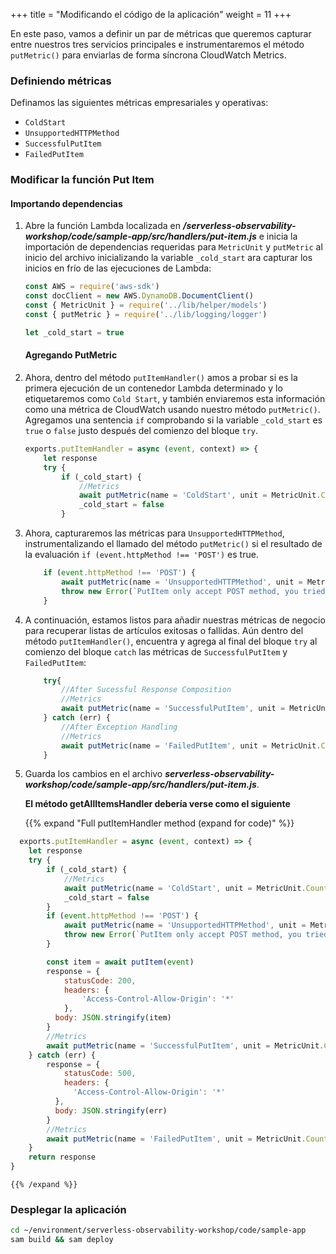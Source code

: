 +++
title = "Modificando el código de la aplicación"
weight = 11
+++

En este paso, vamos a definir un par de métricas que queremos capturar entre nuestros tres servicios principales e instrumentaremos el método `putMetric()` para enviarlas de forma síncrona CloudWatch Metrics.

### Definiendo métricas

Definamos las siguientes métricas empresariales y operativas:
- `ColdStart`
- `UnsupportedHTTPMethod`
- `SuccessfulPutItem`
- `FailedPutItem`

### Modificar la función Put Item

#### Importando dependencias

1. Abre la función Lambda localizada en  ***/serverless-observability-workshop/code/sample-app/src/handlers/put-item.js*** e inicia la importación de dependencias requeridas para `MetricUnit` y `putMetric` al inicio del archivo inicializando la variable `_cold_start` ara capturar los inicios en frío de las ejecuciones de Lambda:

    ```javascript
    const AWS = require('aws-sdk')
    const docClient = new AWS.DynamoDB.DocumentClient()
    const { MetricUnit } = require('../lib/helper/models')
    const { putMetric } = require('../lib/logging/logger')

    let _cold_start = true
    ```

    #### Agregando PutMetric

1. Ahora, dentro del método `putItemHandler()` amos a probar si es la primera ejecución de un contenedor Lambda determinado y lo etiquetaremos como `Cold Start`, y también enviaremos esta información como una métrica de CloudWatch usando nuestro método `putMetric()`. Agregamos una sentencia `if` comprobando si la variable `_cold_start` es `true` o `false` justo después del comienzo del bloque `try`.

    ```javascript
    exports.putItemHandler = async (event, context) => {
        let response
        try {
            if (_cold_start) {
                //Metrics
                await putMetric(name = 'ColdStart', unit = MetricUnit.Count, value = 1, { service: 'item_service', function_name: context.functionName })
                _cold_start = false
            }
    ```

1. Ahora, capturaremos las métricas para `UnsupportedHTTPMethod`, instrumentalizando el llamado del método `putMetric()` si el resultado de la evaluación `if (event.httpMethod !== 'POST')` es true.

    ```javascript
        if (event.httpMethod !== 'POST') {
            await putMetric(name = 'UnsupportedHTTPMethod', unit = MetricUnit.Count, value = 1, { service: 'item_service', operation: 'put-item' })
            throw new Error(`PutItem only accept POST method, you tried: ${event.httpMethod}`)
        }

    ```

1. A continuación, estamos listos para añadir nuestras métricas de negocio para recuperar listas de artículos exitosas o fallidas. Aún dentro del método `putItemHandler()`, encuentra y agrega al final del bloque `try` al comienzo del bloque `catch` las métricas de `SuccessfulPutItem` y `FailedPutItem`:

    ```javascript
        try{
            //After Sucessful Response Composition
            //Metrics
            await putMetric(name = 'SuccessfulPutItem', unit = MetricUnit.Count, value = 1, { service: 'item_service', operation: 'put-item' })
        } catch (err) {
            //After Exception Handling
            //Metrics
            await putMetric(name = 'FailedPutItem', unit = MetricUnit.Count, value = 1, { service: 'item_service', operation: 'put-item' })
        }
    ```

1. Guarda los cambios en el archivo ***serverless-observability-workshop/code/sample-app/src/handlers/put-item.js***.

    **El método getAllItemsHandler debería verse como el siguiente**

    {{% expand "Full putItemHandler method (expand for code)" %}}
  ```javascript
    exports.putItemHandler = async (event, context) => {
      let response
      try {
          if (_cold_start) {
              //Metrics
              await putMetric(name = 'ColdStart', unit = MetricUnit.Count, value = 1, { service: 'item_service', function_name: context.functionName })
              _cold_start = false
          }
          if (event.httpMethod !== 'POST') {
              await putMetric(name = 'UnsupportedHTTPMethod', unit = MetricUnit.Count, value = 1, { service: 'item_service', operation: 'put-item' })
              throw new Error(`PutItem only accept POST method, you tried: ${event.httpMethod}`)
          }

          const item = await putItem(event)
          response = {
              statusCode: 200,
              headers: {
                  'Access-Control-Allow-Origin': '*'
              },
            body: JSON.stringify(item)
          }
          //Metrics
          await putMetric(name = 'SuccessfulPutItem', unit = MetricUnit.Count, value = 1, { service: 'item_service', operation: 'put-item' })
      } catch (err) {
          response = {
              statusCode: 500,
              headers: {
                'Access-Control-Allow-Origin': '*'
            },
            body: JSON.stringify(err)
          }
          //Metrics
          await putMetric(name = 'FailedPutItem', unit = MetricUnit.Count, value = 1, { service: 'item_service', operation: 'put-item' })
      }
      return response
  }
  ```
    {{% /expand %}}

### Desplegar la aplicación

```sh
cd ~/environment/serverless-observability-workshop/code/sample-app
sam build && sam deploy
```
